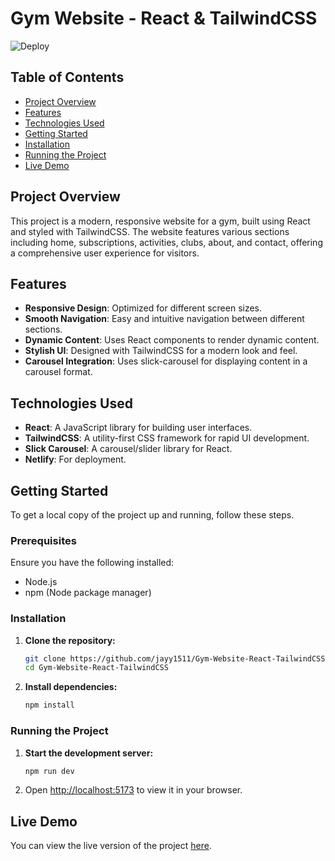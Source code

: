 # Gym Website - React & TailwindCSS

![Deploy](https://img.shields.io/badge/deploy-Netlify-blue)

## Table of Contents
- [Project Overview](#project-overview)
- [Features](#features)
- [Technologies Used](#technologies-used)
- [Getting Started](#getting-started)
- [Installation](#installation)
- [Running the Project](#running-the-project)
- [Live Demo](#live-demo)

## Project Overview

This project is a modern, responsive website for a gym, built using React and styled with TailwindCSS. The website features various sections including home, subscriptions, activities, clubs, about, and contact, offering a comprehensive user experience for visitors.

## Features

- **Responsive Design**: Optimized for different screen sizes.
- **Smooth Navigation**: Easy and intuitive navigation between different sections.
- **Dynamic Content**: Uses React components to render dynamic content.
- **Stylish UI**: Designed with TailwindCSS for a modern look and feel.
- **Carousel Integration**: Uses slick-carousel for displaying content in a carousel format.

## Technologies Used

- **React**: A JavaScript library for building user interfaces.
- **TailwindCSS**: A utility-first CSS framework for rapid UI development.
- **Slick Carousel**: A carousel/slider library for React.
- **Netlify**: For deployment.

## Getting Started

To get a local copy of the project up and running, follow these steps.

### Prerequisites

Ensure you have the following installed:
- Node.js
- npm (Node package manager)

### Installation

1. **Clone the repository:**
    ```sh
    git clone https://github.com/jayy1511/Gym-Website-React-TailwindCSS.git
    cd Gym-Website-React-TailwindCSS
    ```

2. **Install dependencies:**
    ```sh
    npm install
    ```

### Running the Project

1. **Start the development server:**
    ```sh
    npm run dev
    ```

2. Open [http://localhost:5173](http://localhost:5173) to view it in your browser.

## Live Demo

You can view the live version of the project [here]([https://your-netlify-site-link](https://671a5d07e9ce190a3e24ae1a--teal-panda-c0946a.netlify.app/)).

